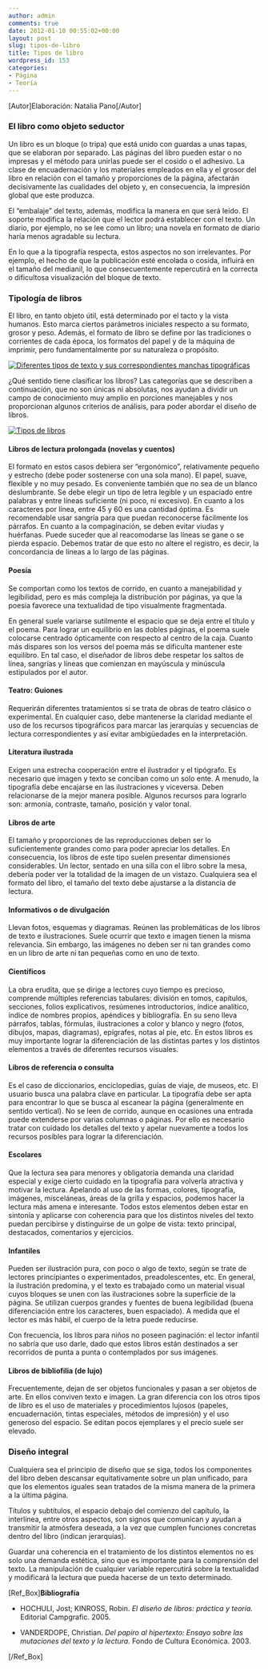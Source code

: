 ```yaml
---
author: admin
comments: true
date: 2012-01-10 00:55:02+00:00
layout: post
slug: tipos-de-libro
title: Tipos de libro
wordpress_id: 153
categories:
- Página
- Teoría
---
```


[Autor]Elaboración: Natalia Pano[/Autor]


### El libro como objeto seductor


Un libro es un bloque (o tripa) que está unido con guardas a unas tapas, que se elaboran por separado. Las páginas del libro pueden estar o no impresas y el método para unirlas puede ser el cosido o el adhesivo. La clase de encuadernación y los materiales empleados en ella y el grosor del libro en relación con el tamaño y proporciones de la página, afectarán decisivamente las cualidades del objeto y, en consecuencia, la impresión global que este produzca.

El “embalaje” del texto, además, modifica la manera en que será leído. El soporte modifica la relación que el lector podrá establecer con el texto. Un diario, por ejemplo, no se lee como un libro; una novela en formato de diario haría menos agradable su lectura.

En lo que a la tipografía respecta, estos aspectos no son irrelevantes. Por ejemplo, el hecho de que la publicación esté encolada o cosida, influirá en el tamaño del medianil, lo que consecuentemente repercutirá en la correcta o dificultosa visualización del bloque de texto.


### Tipología de libros


El libro, en tanto objeto útil, está determinado por el tacto y la vista humanos. Esto marca ciertos parámetros iniciales respecto a su formato, grosor y peso. Además, el formato de libro se define por las tradiciones o corrientes de cada época, los formatos del papel y de la máquina de imprimir, pero fundamentalmente por su naturaleza o propósito.

[![Diferentes tipos de texto y sus correspondientes manchas tipográficas](http://www.oert.org/wp-content/uploads/2012/08/T04D_01-machas-texto_01.jpg)](http://www.oert.org/wp-content/uploads/2012/08/T04D_01-machas-texto_01.jpg)

¿Qué sentido tiene clasificar los libros? Las categorías que se describen a continuación, que no son únicas ni absolutas, nos ayudan a dividir un campo de conocimiento muy amplio en porciones manejables y nos proporcionan algunos criterios de análisis, para poder abordar el diseño de libros.

[![Tipos de libros](http://www.oert.org/wp-content/uploads/2012/08/T04D_tipodelibros1.jpg)](http://www.oert.org/wp-content/uploads/2012/08/T04D_tipodelibros1.jpg)


#### Libros de lectura prolongada (novelas y cuentos)


El formato en estos casos debiera ser “ergonómico”, relativamente pequeño y estrecho (debe poder sostenerse con una sola mano). El papel, suave, flexible y no muy pesado. Es conveniente también que no sea de un blanco deslumbrante. Se debe elegir un tipo de letra legible y un espaciado entre palabras y entre líneas suficiente (ni poco, ni excesivo). En cuanto a los caracteres por línea, entre 45 y 60 es una cantidad óptima. Es recomendable usar sangría para que puedan reconocerse fácilmente los párrafos. En cuanto a la compaginación, se deben evitar viudas y huérfanas. Puede suceder que al reacomodarse las líneas se gane o se pierda espacio. Debemos tratar de que esto no altere el registro, es decir, la concordancia de líneas a lo largo de las páginas.


#### Poesía


Se comportan como los textos de corrido, en cuanto a manejabilidad y legibilidad, pero es más compleja la distribución por páginas, ya que la poesía favorece una textualidad de tipo visualmente fragmentada.

En general suele variarse sutilmente el espacio que se deja entre el título y el poema. Para lograr un equilibrio en las dobles páginas, el poema suele colocarse centrado ópticamente con respecto al centro de la caja. Cuanto más dispares son los versos del poema más se dificulta mantener este equilibro. En tal caso, el diseñador de libros debe respetar los saltos de línea, sangrías y líneas que comienzan en mayúscula y minúscula estipulados por el autor.


#### Teatro: Guiones


Requerirán diferentes tratamientos si se trata de obras de teatro clásico o experimental. En cualquier caso, debe mantenerse la claridad mediante el uso de los recursos tipográficos para marcar las jerarquías y secuencias de lectura correspondientes y así evitar ambigüedades en la interpretación.


#### Literatura ilustrada


Exigen una estrecha cooperación entre el ilustrador y el tipógrafo. Es necesario que imagen y texto se conciban como un solo ente. A menudo, la tipografía debe encajarse en las ilustraciones y viceversa. Deben relacionarse de la mejor manera posible. Algunos recursos para lograrlo son: armonía, contraste, tamaño, posición y valor tonal.


#### Libros de arte


El tamaño y proporciones de las reproducciones deben ser lo suficientemente grandes como para poder apreciar los detalles. En consecuencia, los libros de este tipo suelen presentar dimensiones considerables. Un lector, sentado en una silla con el libro sobre la mesa, debería poder ver la totalidad de la imagen de un vistazo. Cualquiera sea el formato del libro, el tamaño del texto debe ajustarse a la distancia de lectura.


#### Informativos o de divulgación


Llevan fotos, esquemas y diagramas. Reúnen las problemáticas de los libros de texto e ilustraciones. Suele ocurrir que texto e imagen tienen la misma relevancia. Sin embargo, las imágenes no deben ser ni tan grandes como en un libro de arte ni tan pequeñas como en uno de texto.


#### Científicos


La obra erudita, que se dirige a lectores cuyo tiempo es precioso, comprende múltiples referencias tabulares: división en tomos, capítulos, secciones, folios explicativos, resúmenes introductorios, índice analítico, índice de nombres propios, apéndices y bibliografía. En su seno lleva párrafos, tablas, fórmulas, ilustraciones a color y blanco y negro (fotos, dibujos, mapas, diagramas), epígrafes, notas al pie, etc. En estos libros es muy importante lograr la diferenciación de las distintas partes y los distintos elementos a través de diferentes recursos visuales.


#### Libros de referencia o consulta


Es el caso de diccionarios, enciclopedias, guías de viaje, de museos, etc. El usuario busca una palabra clave en particular. La tipografía debe ser apta para encontrar lo que se busca al escanear la página (generalmente en sentido vertical). No se leen de corrido, aunque en ocasiones una entrada puede extenderse por varias columnas o páginas. Por ello es necesario tratar con cuidado los detalles del texto y apelar nuevamente a todos los recursos posibles para lograr la diferenciación.


#### Escolares


Que la lectura sea para menores y obligatoria demanda una claridad especial y exige cierto cuidado en la tipografía para volverla atractiva y motivar la lectura. Apelando al uso de las formas, colores, tipografía, imágenes, misceláneas, áreas de la grilla y espacios, podemos hacer la lectura más amena e interesante. Todos estos elementos deben estar en sintonía y aplicarse con coherencia para que los distintos niveles del texto puedan percibirse y distinguirse de un golpe de vista: texto principal, destacados, comentarios y ejercicios.


#### Infantiles


Pueden ser ilustración pura, con poco o algo de texto, según se trate de lectores principiantes o experimentados, preadolescentes, etc. En general, la ilustración predomina, y el texto es trabajado como un material visual cuyos bloques se unen con las ilustraciones sobre la superficie de la página. Se utilizan cuerpos grandes y fuentes de buena legibilidad (buena diferenciación entre los caracteres, buen espaciado). A medida que el lector es más hábil, el cuerpo de la letra puede reducirse.

Con frecuencia, los libros para niños no poseen paginación: el lector infantil no sabría que uso darle, dado que estos libros están destinados a ser recorridos de punta a punta o contemplados por sus imágenes.


#### Libros de bibliofilia (de lujo)


Frecuentemente, dejan de ser objetos funcionales y pasan a ser objetos de arte. En ellos conviven texto e imagen. La gran diferencia con los otros tipos de libro es el uso de materiales y procedimientos lujosos (papeles, encuadernación, tintas especiales, métodos de impresión) y el uso generoso del espacio. Se editan pocos ejemplares y el precio suele ser elevado.


### Diseño integral


Cualquiera sea el principio de diseño que se siga, todos los componentes del libro deben descansar equitativamente sobre un plan unificado, para que los elementos iguales sean tratados de la misma manera de la primera a la última página.

Títulos y subtítulos, el espacio debajo del comienzo del capítulo, la interlínea, entre otros aspectos, son signos que comunican y ayudan a transmitir la atmósfera deseada, a la vez que cumplen funciones concretas dentro del libro (indican jerarquías).

Guardar una coherencia en el tratamiento de los distintos elementos no es solo una demanda estética, sino que es importante para la comprensión del texto. La manipulación de cualquier variable repercutirá sobre la textualidad y modificará la lectura que pueda hacerse de un texto determinado.

[Ref_Box]**Bibliografía**



	
  * HOCHULI, Jost; KINROSS, Robin. _El diseño de libros: práctica y teoría._ Editorial Campgrafic. 2005.

	
  * VANDERDOPE, Christian. _Del papiro al hipertexto: Ensayo sobre las mutaciones del texto y la lectura._ Fondo de Cultura Económica. 2003.


[/Ref_Box]
